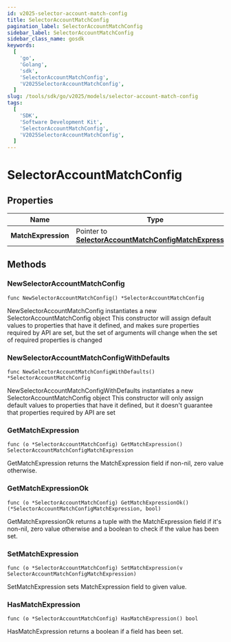```yaml
---
id: v2025-selector-account-match-config
title: SelectorAccountMatchConfig
pagination_label: SelectorAccountMatchConfig
sidebar_label: SelectorAccountMatchConfig
sidebar_class_name: gosdk
keywords:
  [
    'go',
    'Golang',
    'sdk',
    'SelectorAccountMatchConfig',
    'V2025SelectorAccountMatchConfig',
  ]
slug: /tools/sdk/go/v2025/models/selector-account-match-config
tags:
  [
    'SDK',
    'Software Development Kit',
    'SelectorAccountMatchConfig',
    'V2025SelectorAccountMatchConfig',
  ]
---
```


# SelectorAccountMatchConfig

## Properties

| Name | Type | Description | Notes |
| --- | --- | --- | --- |
| **MatchExpression** | Pointer to [**SelectorAccountMatchConfigMatchExpression**](selector-account-match-config-match-expression) |  | [optional] |

## Methods

### NewSelectorAccountMatchConfig

`func NewSelectorAccountMatchConfig() *SelectorAccountMatchConfig`

NewSelectorAccountMatchConfig instantiates a new SelectorAccountMatchConfig object This constructor will assign default values to properties that have it defined, and makes sure properties required by API are set, but the set of arguments will change when the set of required properties is changed

### NewSelectorAccountMatchConfigWithDefaults

`func NewSelectorAccountMatchConfigWithDefaults() *SelectorAccountMatchConfig`

NewSelectorAccountMatchConfigWithDefaults instantiates a new SelectorAccountMatchConfig object This constructor will only assign default values to properties that have it defined, but it doesn't guarantee that properties required by API are set

### GetMatchExpression

`func (o *SelectorAccountMatchConfig) GetMatchExpression() SelectorAccountMatchConfigMatchExpression`

GetMatchExpression returns the MatchExpression field if non-nil, zero value otherwise.

### GetMatchExpressionOk

`func (o *SelectorAccountMatchConfig) GetMatchExpressionOk() (*SelectorAccountMatchConfigMatchExpression, bool)`

GetMatchExpressionOk returns a tuple with the MatchExpression field if it's non-nil, zero value otherwise and a boolean to check if the value has been set.

### SetMatchExpression

`func (o *SelectorAccountMatchConfig) SetMatchExpression(v SelectorAccountMatchConfigMatchExpression)`

SetMatchExpression sets MatchExpression field to given value.

### HasMatchExpression

`func (o *SelectorAccountMatchConfig) HasMatchExpression() bool`

HasMatchExpression returns a boolean if a field has been set.
